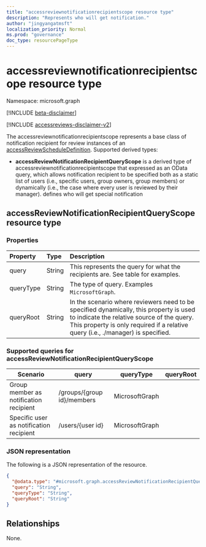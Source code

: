 ```yaml
---
title: "accessreviewnotificationrecipientscope resource type"
description: "Represents who will get notification."
author: "jingyangatmsft"
localization_priority: Normal
ms.prod: "governance"
doc_type: resourcePageType
---
```


# accessreviewnotificationrecipientscope resource type

Namespace: microsoft.graph

[!INCLUDE [beta-disclaimer](../../includes/beta-disclaimer.md)]

[!INCLUDE [accessreviews-disclaimer-v2](../../includes/accessreviews-disclaimer-v2.md)]

The accessreviewnotificationrecipientscope represents a base class of notification recipient for review instances of an [accessReviewScheduleDefinition](accessreviewscheduledefinition.md). Supported derived 
types:
- **accessReviewNotificationRecipientQueryScope** is a derived type of accessreviewnotificationrecipientscope that expressed as an OData query, which allows notification recipient to be specified both as a static list of users (i.e., specific users, group owners, group members) or dynamically (i.e., the case where every user is reviewed by their manager). 
defines who will get special notification

## accessReviewNotificationRecipientQueryScope resource type
### Properties
| Property | Type | Description |
| :-------------------------| :---------- | :---------- |
| query | String | This represents the query for what the recipients are. See table for examples. |
| queryType | String | The type of query. Examples  `MicrosoftGraph`. |
| queryRoot | String | In the scenario where reviewers need to be specified dynamically, this property is used to indicate the relative source of the query. This property is only required if a relative query (i.e., ./manager) is specified. |

### Supported queries for accessReviewNotificationRecipientQueryScope

|Scenario| query | queryType | queryRoot |
|--|--|--|--|
| Group member as notification recipient | /groups/{group id}/members |MicrosoftGraph||
| Specific user as notification recipient | /users/{user id} |MicrosoftGraph||


### JSON representation
The following is a JSON representation of the resource.
<!-- {
  "blockType": "resource",
  "@odata.type": "microsoft.graph.accessreviewnotificationrecipientscope"
}
-->
``` json
{
  "@odata.type": "#microsoft.graph.accessReviewNotificationRecipientQueryScope",
  "query": "String",
  "queryType": "String",
  "queryRoot": "String"
}
```

## Relationships
None.
<!--
{
  "type": "#page.annotation",
  "description": "accessreviewnotificationrecipientscope resource",
  "keywords": "",
  "section": "documentation",
  "tocPath": "",
  "suppressions": []
}
-->
